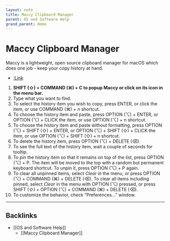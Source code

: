 ```yaml
---
layout: note
title: Maccy Clipboard Manager
parent: OS and Software Help
grand_parent: Home
---
```


# Maccy Clipboard Manager

Maccy is a lightweight, open source clipboard manager for macOS which does one job - keep your copy history at hand.

- [:Link](https://maccy.app/)

1. **SHIFT (⇧) + COMMAND (⌘) + C to popup Maccy or click on its icon in the menu bar.**
2. Type what you want to find.
3. To select the history item you wish to copy, press ENTER, or click the item, or use COMMAND (⌘) + n shortcut.
4. To choose the history item and paste, press OPTION (⌥) + ENTER, or OPTION (⌥) + CLICK the item, or use OPTION (⌥) + n shortcut.
5. To choose the history item and paste without formatting, press OPTION (⌥) + SHIFT (⇧) + ENTER, or OPTION (⌥) + SHIFT (⇧) + CLICK the item, or use OPTION (⌥) + SHIFT (⇧) + n shortcut.
6. To delete the history item, press OPTION (⌥) + DELETE (⌫).
7. To see the full text of the history item, wait a couple of seconds for tooltip.
8. To pin the history item so that it remains on top of the list, press OPTION (⌥) + P. The item will be moved to the top with a random but permanent keyboard shortcut. To unpin it, press OPTION (⌥) + P again.
9. To clear all unpinned items, select _Clear_ in the menu, or press OPTION (⌥) + COMMAND (⌘) + DELETE (⌫). To clear all items including pinned, select _Clear_ in the menu with OPTION (⌥) pressed, or press SHIFT (⇧) + OPTION (⌥) + COMMAND (⌘) + DELETE (⌫).
10. To customize the behavior, check “Preferences…” window.

---
## Backlinks
* [[OS and Software Help]]
	* [[Maccy Clipboard Manager]]

